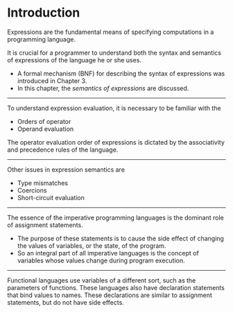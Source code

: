 # Introduction

Expressions are the fundamental means of specifying computations in a programming language.

It is crucial for a programmer to understand both the syntax and semantics of expressions of the language he or she uses.

- A formal mechanism (BNF) for describing the syntax of expressions was introduced in Chapter 3.
- In this chapter, the *semantics of expressions* are discussed.

---

To understand expression evaluation, it is necessary to be familiar with the

- Orders of operator
- Operand evaluation

The operator evaluation order of expressions is dictated by the associativity and precedence rules of the language.

---

Other issues in expression semantics are

- Type mismatches
- Coercions
- Short-circuit evaluation

---

The essence of the imperative programming languages is the dominant role of assignment statements.

- The purpose of these statements is to cause the side effect of changing the values of variables, or the state, of the program.
- So an integral part of all imperative languages is the concept of variables whose values change during program execution.

---

Functional languages use variables of a different sort, such as the parameters of functions. These languages also have declaration statements that bind values to names. These declarations are similar to assignment statements, but do not have side effects.
